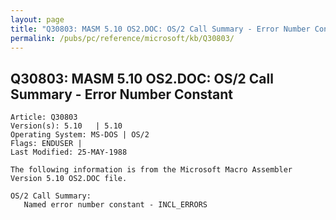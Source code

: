 ```yaml
---
layout: page
title: "Q30803: MASM 5.10 OS2.DOC: OS/2 Call Summary - Error Number Constant"
permalink: /pubs/pc/reference/microsoft/kb/Q30803/
---
```


## Q30803: MASM 5.10 OS2.DOC: OS/2 Call Summary - Error Number Constant

	Article: Q30803
	Version(s): 5.10   | 5.10
	Operating System: MS-DOS | OS/2
	Flags: ENDUSER |
	Last Modified: 25-MAY-1988
	
	The following information is from the Microsoft Macro Assembler
	Version 5.10 OS2.DOC file.
	
	OS/2 Call Summary:
	   Named error number constant - INCL_ERRORS
